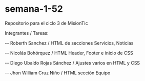 # semana-1-52
Repositorio para el ciclo 3 de MisionTic

Integrantes / Tareas:

-- Roberth Sanchez 
    / HTML de secciones Servicios, Noticias

-- Nicolás Bohórquez 
    / HTML Header, Footer e inicio de CSS

-- Diego Ubaldo Rojas Sánchez / Ajustes varios en HTML y CSS

-- Jhon William Cruz Niño 
    / HTML sección Equipo

